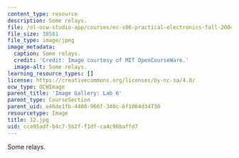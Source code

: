 ```yaml
---
content_type: resource
description: Some relays.
file: /ol-ocw-studio-app/courses/ec-s06-practical-electronics-fall-2004/cca95adfb4c75b2ff1dfca4c96baffd7_12.jpg
file_size: 38581
file_type: image/jpeg
image_metadata:
  caption: Some relays.
  credit: 'Credit: Image courtesy of MIT OpenCourseWare.'
  image-alt: Some relays.
learning_resource_types: []
license: https://creativecommons.org/licenses/by-nc-sa/4.0/
ocw_type: OCWImage
parent_title: 'Image Gallery: Lab 6'
parent_type: CourseSection
parent_uid: e46de1fb-4408-966f-340c-6f1004d34730
resourcetype: Image
title: 12.jpg
uid: cca95adf-b4c7-5b2f-f1df-ca4c96baffd7
---
```

Some relays.